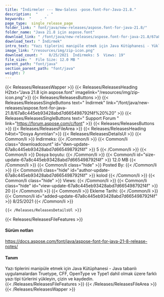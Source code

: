 ```yaml
---
title: "İndirmeler --- New-Saless -pose.font-For-Java-21.8." 
description:  "    . " 
keywords:  "    . " 
page_type:  single_release_page
folder_link: " font/java/new-releases/aspose.font-for-java-21.8/"
folder_name: "Java 21.8 için aspose.font"
download_link: " /font/java/new-releases/aspose.font-for-java-21.8/67a8c445eb93428abd7d665498792f4f"
download_text: " İndirmek"
intro_text: "Yazı tiplerini manipüle etmek için Java Kütüphanesi - Yükle, çizin ve farklı yazı tipi türlerini kaydedin ..."
image_link: "/resources/img/zip-icon.png"
download_count: "   8/25/2021  İndirmeks: 5  Views: 19"
file_size: "  File Size: 12.0 MB "
parent_path: "font/java"
section_parent_path: "font/java"
weight: 7
---
```


{{< Releases/ReleasesWapper >}}
  {{< Releases/ReleasesHeading H2txt="Java 21.8 için aspose.font" imagelink="/resources/img/zip-icon.png">}}
  {{< Releases/ReleasesButtons >}}
    {{< Releases/ReleasesSingleButtons text=" İndirmek" link="/font/java/new-releases/aspose.font-for-java-21.8/67a8c445eb93428abd7d665498792f4f%20%20" >}}
    {{< Releases/ReleasesSingleButtons text=" Support Forum " link="https://forum.aspose.com/c/font" >}}
  {{< Releases/ReleasesButtons >}}
  {{< Releases/ReleasesFileArea >}}
    {{< Releases/ReleasesHeading h4txt="Dosya Ayrıntıları">}}
    {{< Releases/ReleasesDetailsUl >}}
            {{< Common/li  >}} İndirmeks: {{< /Common/li >}} 
      {{< Common/li class="downloadcount" id="dwn-update-67a8c445eb93428abd7d665498792f4f" >}} 5 {{< /Common/li >}} 
      {{< Common/li  >}} Dosya boyutu: {{< /Common/li >}} 
      {{< Common/li id="size-update-67a8c445eb93428abd7d665498792f4f" >}} 12.0 MB {{< /Common/li >}} 
      {{< Common/li  class="hide" >}} Posted By: {{< /Common/li >}} 
      {{< Common/li class="hide" id="author-update-67a8c445eb93428abd7d665498792f4f" >}} kolod {{< /Common/li >}} 
      {{< Common/li class="hide"  >}} Views: {{< /Common/li >}} 
      {{< Common/li class="hide" id="view-update-67a8c445eb93428abd7d665498792f4f" >}} 20 {{< /Common/li >}} 
      {{< Common/li  >}} Ekleme Tarihi: {{< /Common/li >}} 
      {{< Common/li id="added-update-67a8c445eb93428abd7d665498792f4f" >}} 8/25/2021 {{< /Common/li >}} 

    {{< /Releases/ReleasesDetailsUl >}}

  {{< Releases/ReleasesFileFeatures >}}
      <h4>Sürüm notları</h4><div><a href="https://docs.aspose.com/font/java/aspose-font-for-java-21-8-release-notes/">https://docs.aspose.com/font/java/aspose-font-for-java-21-8-release-notes/</a></div><h4>Tanım</h4><div class="HTMLDescription">Yazı tiplerini manipüle etmek için Java Kütüphanesi - Java tabanlı uygulamalardan Truetype, CFF, OpenType ve Type1 dahil olmak üzere farklı yazı tipi türlerini yükleyin, çizin ve kaydedin.</div>
  {{< /Releases/ReleasesFileFeatures >}}
 {{< /Releases/ReleasesFileArea >}}
{{< /Releases/ReleasesWapper >}}


